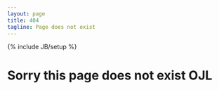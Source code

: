 ```yaml
---
layout: page
title: 404
tagline: Page does not exist
---
```

{% include JB/setup %}

<h1>Sorry this page does not exist OJL</h1>
